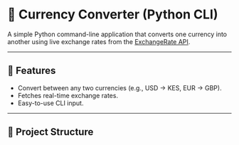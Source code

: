 # 💱 Currency Converter (Python CLI)

A simple Python command-line application that converts one currency into another using live exchange rates from the [ExchangeRate API](https://www.exchangerate-api.com/).

---

## 🚀 Features
- Convert between any two currencies (e.g., USD → KES, EUR → GBP).
- Fetches real-time exchange rates.
- Easy-to-use CLI input.

---

## 📂 Project Structure
